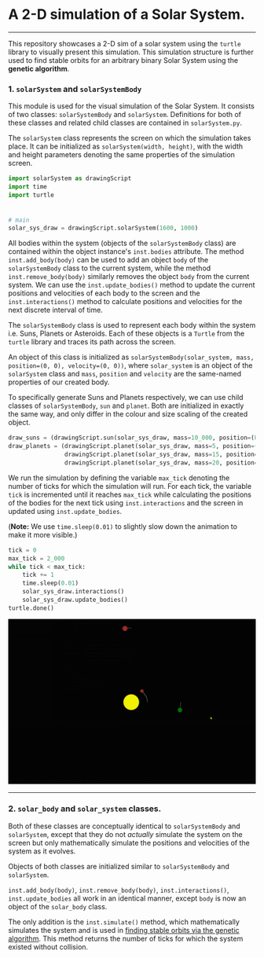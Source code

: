 # A 2-D simulation of a Solar System.
***

This repository showcases a 2-D sim of a solar system using the `turtle` library 
to visually present this simulation. This simulation structure is further used to find stable 
orbits for an arbitrary binary Solar System using the **genetic algorithm**.

### 1. `solarSystem` and `solarSystemBody`
This module is used for the visual simulation of the Solar System. It consists of two classes: 
`solarSystemBody` and `solarSystem`. Definitions for both of these classes and related child classes
are contained in `solarSystem.py`.

The `solarSystem` class represents the screen on which the simulation takes place.
It can be initialized as `solarSystem(width, height)`, with the width and height parameters
denoting the same properties of the simulation screen.

```python
import solarSystem as drawingScript
import time
import turtle


# main
solar_sys_draw = drawingScript.solarSystem(1600, 1000)
```

All bodies within the system (objects of the `solarSystemBody` class) are contained within the 
object instance's `inst.bodies` attribute. The method `inst.add_body(body)` can be used to add
an object `body` of the `solarSystemBody` class to the current system, while the method `inst.remove_body(body)`
similarly removes the object `body` from the current system. We can use the `inst.update_bodies()`
method to update the current positions and velocities of each body to the screen and the `inst.interactions()` method
to calculate positions and velocities for the next discrete interval of time.

The `solarSystemBody` class is used to represent each body within the system i.e. Suns, Planets or Asteroids.
Each of these objects is a `Turtle` from the `turtle` library and traces its path across the screen.

An object of this class is initialized as `solarSystemBody(solar_system, mass, position=(0, 0), velocity=(0, 0))`,
where `solar_system` is an object of the `solarSystem` class and `mass`, `position` and 
`velocity` are the same-named properties of our created body. 

To specifically generate Suns and Planets respectively, we can use child classes of `solarSystemBody`, 
`sun` and `planet`. Both are initialized in exactly the same way, and only differ in the colour and size scaling of
the created object.

```python
draw_suns = (drawingScript.sun(solar_sys_draw, mass=10_000, position=(0, 0), velocity=(0, 0)))
draw_planets = (drawingScript.planet(solar_sys_draw, mass=5, position=(100, 0), velocity=(0, 9.5)),
                drawingScript.planet(solar_sys_draw, mass=15, position=(300, 0), velocity=(0, -6)),
                drawingScript.planet(solar_sys_draw, mass=20, position=(0, 450), velocity=(-4.8, 0)))
```

We run the simulation by defining the variable `max_tick` denoting the number of ticks for which
the simulation will run. For each tick, the variable `tick` is incremented until it reaches `max_tick` while calculating
the positions of the bodies for the next tick using `inst.interactions` and the screen in updated using 
`inst.update_bodies`.

(**Note:** We use `time.sleep(0.01)` to slightly slow down the animation to make it more visible.)
```python
tick = 0
max_tick = 2_000
while tick < max_tick:
    tick += 1
    time.sleep(0.01)
    solar_sys_draw.interactions()
    solar_sys_draw.update_bodies()
turtle.done()
```
![sim](https://github.com/Artshouldterrify/solarSystem/blob/main/singleSun.gif)
***

### 2. `solar_body` and `solar_system` classes.

Both of these classes are conceptually identical to `solarSystemBody` and `solarSystem`, except 
that they do not _actually_ simulate the system on the screen but only mathematically simulate
the positions and velocities of the system as it evolves.

Objects of both classes are initialized similar to `solarSystemBody` and `solarSystem`.

`inst.add_body(body)`, `inst.remove_body(body)`, `inst.interactions()`, `inst.update_bodies` all work
in an identical manner, except `body` is now an object of the `solar_body` class.

The only addition is the `inst.simulate()` method, which mathematically simulates the system and is
used in [finding stable orbits via the genetic algorithm](https://github.com/Artshouldterrify/solarSystem/blob/main/genetic/geneticOrbits.py). This method returns the number of ticks for 
which the system existed without collision.
